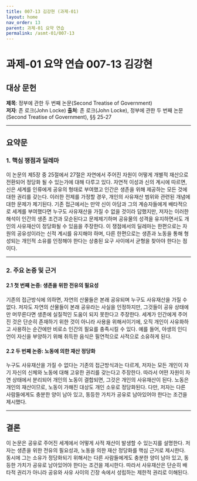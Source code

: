 ```yaml
---
title: 007-13 김강현 (과제-01)
layout: home
nav_order: 13
parent: 과제-01 요약 연습
permalink: /asmt-01/007-13
---
```


# 과제-01 요약 연습 007-13 김강현 

## 대상 문헌  
**제목**: 정부에 관한 두 번째 논문(Second Treatise of Government)  
**저자**: 존 로크(John Locke)
**출처**: 존 로크(John Locke), 정부에 관한 두 번째 논문(Second Treatise of Government), §§ 25-27

---

## 요약문  

### 1. 핵심 쟁점과 딜레마  
이 논문의 제5장 중 25절에서 27절은 자연에서 주어진 자원이 어떻게 개별적 재산으로 전환되어 정당화 될 수 있는가에 대해 다루고 있다. 자연적 이성과 신의 계시에 따르면, 신은 세계를 인류에게 공유의 형태로 부여했고 인간은 생존을 위해 제공하는 모든 것에 대한 권리를 갖는다. 이러한 전제를 가정할 경우, 개인의 사유재산 범위와 관련된 개념에 대한 문제가 제기된다. 기존 접근에서는 만약 신이 아담과 그의 계승자들에게 배타적으로 세계를 부여했다면 누구도 사유재산을 가질 수 없을 것이라 답했지만, 저자는 이러한 해석이 인간의 생존 조건과 모순된다고 문제제기하며 공유물의 성격을 유지하면서도 개인의 사유재산이 정당화될 수 있음을 주장한다. 이 쟁점에서의 딜레마는 한편으로는 자원의 공유성이라는 신적 계시를 유지해야 하며, 다른 한편으로는 생존과 노동을 통해 형성되는 개인적 소유를 인정해야 한다는 상충된 요구 사이에서 균형을 찾아야 한다는 점이다.

---

### 2. 주요 논증 및 근거  

#### 2.1 첫 번째 논증: 생존을 위한 전유의 필요성  
기존의 접근방식에 의하면, 자연의 산물들은 본래 공유되며 누구도 사유재산을 가질 수 없다. 저자도 자연의 산물들이 본래 공유라는 사실을 인정하지만, 그것들이 공유 상태에만 머무른다면 생존에 실질적인 도움이 되지 못한다고 주장한다. 세계가 인간에게 주어진 것은 단순히 존재하기 위한 것이 아니라 사용을 위해서이기에, 오직 개인이 사유화하고 사용하는 순간에만 비로소 인간의 필요를 충족시킬 수 있다. 예를 들어, 야생의 인디언이 자신을 부양하기 위해 취득한 음식은 필연적으로 사적으로 소유하게 된다. 

#### 2.2 두 번째 논증: 노동에 의한 재산 정당화  
누구도 사유재산을 가질 수 없다는 기존의 접근방식과는 다르게, 저자는 모든 개인이 자기 자신의 신체와 노동에 대해 고유한 권리를 갖는다고 주장한다. 따라서 어떤 자원이 자연 상태에서 분리되어 개인의 노동이 결합되면, 그것은 개인의 사유재산이 된다. 노동은 개인의 재산이므로, 노동이 가해진 대상도 개인 소유로 정당화된다. 다만, 저자는 다른 사람들에게도 충분한 양이 남아 있고, 동등한 가치가 공유로 남아있어야 한다는 조건을 제시했다. 

---

## 결론  
이 논문은 공유로 주어진 세계에서 어떻게 사적 재산이 발생할 수 있는지를 설명한다. 저자는 생존을 위한 전유의 필요성과, 노동을 의한 재산 정당화를 핵심 근거로 제시한다. 동시에 그는 소유가 정당화되기 위해서는 다른 사람들에게도 충분한 양이 남아 있고, 동등한 가치가 공유로 남아있어야 한다는 조건을 제시한다. 따라서 사유재산은 단순히 배타적 권리가 아니라 공유와 사유 사이의 긴장 속에서 성립하는 제한적 권리로 이해된다.

